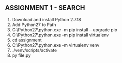 ## ASSIGNMENT 1 - SEARCH

1. Download and install Python 2.7.18
2. Add Python27 to Path
3. C:\Python27\python.exe -m pip install --upgrade pip
4. C:\Python27\python.exe -m pip install virtualenv
5. cd assignment
6. C:\Python27\python.exe -m virtualenv venv
7. ./venv/scripts/activate
8. py file.py
